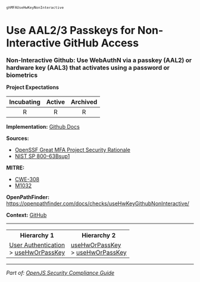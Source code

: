 <span style="font-size:0.8em;"><code>ghMFAUseHwKeyNonInteractive</code></span>  
# Use AAL2/3 Passkeys for Non-Interactive GitHub Access


<span style="font-size:1.15em;"><b>Non-Interactive Github: Use WebAuthN via a passkey (AAL2) or hardware key (AAL3) that activates using a password or biometrics</b></span>

**Project Expectations**

<div align="center">

| Incubating | Active | Archived |
|:-----------:|:--------:|:----------:|
| R | R | R |

</div>


**Implementation:** [Github Docs](https://docs.github.com/en/authentication/connecting-to-github-with-ssh/generating-a-new-ssh-key-and-adding-it-to-the-ssh-agent)



**Sources:**
- [OpenSSF Great MFA Project Security Rationale](https://github.com/ossf/great-mfa-project/blob/main/security-rationale.md)
- [NIST SP 800-63Bsup1](https://github.com/ossf/great-mfa-project/blob/main/security-rationale.md)

**MITRE:**
- [CWE-308](https://cwe.mitre.org/data/definitions/308.html)
- [M1032](https://attack.mitre.org/mitigations/M1032/)

**OpenPathFinder:** https://openpathfinder.com/docs/checks/useHwKeyGithubNonInteractive/

**Context:** [GitHub](../context-GitHub.md)



---

<table>
<tr>
  <th align="center">Hierarchy 1</th>
  <th align="center">Hierarchy 2</th>
</tr>
<tr>
  <td>
    <a href="../User Authentication">User Authentication</a><br> > 
    <a href="../useHwOrPassKey">useHwOrPassKey</a>
  </td>
  <td>
    <a href="../useHwOrPassKey">useHwOrPassKey</a><br> >
    <a href="../useHwOrPassKey">useHwOrPassKey</a>
  </td>
</tr>
</table>

---

*Part of: [OpenJS Security Compliance Guide](../README.md)* 